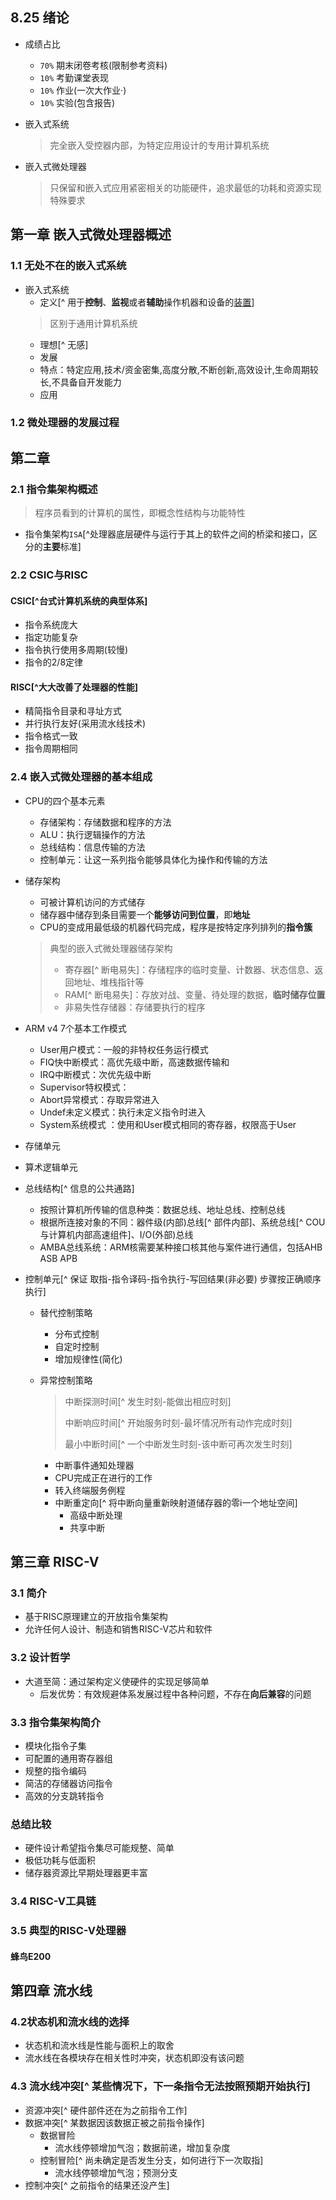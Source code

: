 ## 8.25 绪论
- 成绩占比
	- `70%` 期末闭卷考核(限制参考资料)
	- `10%` 考勤课堂表现
	- `10%` 作业(一次大作业·)
	- `10%` 实验(包含报告)
	
- 嵌入式系统
	
	> 完全嵌入受控器内部，为特定应用设计的专用计算机系统
	
- 嵌入式微处理器
	> 只保留和嵌入式应用紧密相关的功能硬件，追求最低的功耗和资源实现特殊要求 
	



## 第一章 嵌入式微处理器概述
### 1.1 无处不在的嵌入式系统
- 嵌入式系统
	- 定义[^ 用于**控制**、**监视**或者**辅助**操作机器和设备的<u>装置</u>]
	> 区别于通用计算机系统
	- 理想[^ 无感]
	- 发展
	- 特点：特定应用,技术/资金密集,高度分散,不断创新,高效设计,生命周期较长,不具备自开发能力
	- 应用

### 1.2 微处理器的发展过程



## 第二章 
### 2.1 指令集架构概述
> 程序员看到的计算机的属性，即概念性结构与功能特性

- 指令集架构`ISA`[^处理器底层硬件与运行于其上的软件之间的桥梁和接口，区分的**主要**标准]
### 2.2 CSIC与RISC
#### CSIC[^台式计算机系统的典型体系]

- 指令系统庞大
- 指定功能复杂
- 指令执行使用多周期(较慢)
- 指令的2/8定律

#### RISC[^大大改善了处理器的性能]

- 精简指令目录和寻址方式
- 并行执行友好(采用流水线技术)
- 指令格式一致
- 指令周期相同



### 2.4 嵌入式微处理器的基本组成

- CPU的四个基本元素

  - 存储架构：存储数据和程序的方法
  - ALU：执行逻辑操作的方法
  - 总线结构：信息传输的方法
  - 控制单元：让这一系列指令能够具体化为操作和传输的方法

- 储存架构

  - 可被计算机访问的方式储存
  - 储存器中储存到条目需要一个**能够访问到位置**，即**地址**
  - CPU的变成用最低级的机器代码完成，程序是按特定序列排列的**指令簇**

  > 典型的嵌入式微处理器储存架构
  >
  > - 寄存器[^ 断电易失]：存储程序的临时变量、计数器、状态信息、返回地址、堆栈指针等
  > - RAM[^ 断电易失]：存放对战、变量、待处理的数据，**临时储存位置**
  > - 非易失性存储器：存储要执行的程序

- ARM v4 7个基本工作模式

  - User用户模式：一般的非特权任务运行模式
  - FIQ快中断模式：高优先级中断，高速数据传输和
  -  IRQ中断模式：次优先级中断
  - Supervisor特权模式：
  - Abort异常模式：存取异常进入
  - Undef未定义模式：执行未定义指令时进入
  - System系统模式 ：使用和User模式相同的寄存器，权限高于User

- 存储单元

- 算术逻辑单元

- 总线结构[^ 信息的公共通路]

  - 按照计算机所传输的信息种类：数据总线、地址总线、控制总线
  - 根据所连接对象的不同：器件级(内部)总线[^ 部件内部]、系统总线[^ COU 与计算机内部高速组件]、I/O(外部)总线 
  - AMBA总线系统：ARM核需要某种接口核其他与案件进行通信，包括AHB ASB APB

- 控制单元[^ 保证 取指-指令译码-指令执行-写回结果(非必要) 步骤按正确顺序执行]

  - 替代控制策略

    - 分布式控制
    - 自定时控制
    - 增加规律性(简化)

  - 异常控制策略

    > 中断探测时间[^ 发生时刻-能做出相应时刻]
    >
    > 中断响应时间[^ 开始服务时刻-最坏情况所有动作完成时刻]
    >
    > 最小中断时间[^ 一个中断发生时刻-该中断可再次发生时刻]

    - 中断事件通知处理器
    - CPU完成正在进行的工作
    - 转入终端服务例程
    - 中断重定向[^ 将中断向量重新映射道储存器的零i一个地址空间]
      - 高级中断处理
      - 共享中断



## 第三章 RISC-V

### 3.1 简介

- 基于RISC原理建立的开放指令集架构
- 允许任何人设计、制造和销售RISC-V芯片和软件

### 3.2 设计哲学

- 大道至简：通过架构定义使硬件的实现足够简单
  - 后发优势：有效规避体系发展过程中各种问题，不存在**向后兼容**的问题

### 3.3 指令集架构简介

- 模块化指令子集
- 可配置的通用寄存器组
- 规整的指令编码
- 简洁的存储器访问指令
- 高效的分支跳转指令

### 总结比较

- 硬件设计希望指令集尽可能规整、简单
- 极低功耗与低面积
- 储存器资源比早期处理器更丰富

### 3.4 RISC-V工具链

### 3.5 典型的RISC-V处理器

#### 蜂鸟E200



## 第四章 流水线

### 4.2状态机和流水线的选择

- 状态机和流水线是性能与面积上的取舍
- 流水线在各模块存在相关性时冲突，状态机即没有该问题

### 4.3 流水线冲突[^ 某些情况下，下一条指令无法按照预期开始执行]

- 资源冲突[^ 硬件部件还在为之前指令工作]
- 数据冲突[^ 某数据因该数据正被之前指令操作]
  - 数据冒险
    - 流水线停顿增加气泡；数据前递，增加复杂度
  - 控制冒险[^ 尚未确定是否发生分支，如何进行下一次取指]
    - 流水线停顿增加气泡；预测分支
- 控制冲突[^ 之前指令的结果还没产生]
